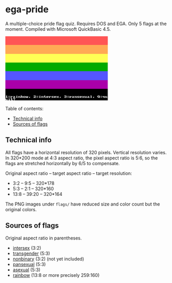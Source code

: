# ega-pride
A multiple-choice pride flag quiz. Requires DOS and EGA. Only 5 flags at the moment. Compiled with Microsoft QuickBasic 4.5.

![screenshot; shows the rainbow flag and asks if it's the rainbow, intersex or pansexual flag](snap.png)

Table of contents:
* [Technical info](#technical-info)
* [Sources of flags](#sources-of-flags)

## Technical info
All flags have a horizontal resolution of 320 pixels.
Vertical resolution varies.
In 320*200 mode at 4:3 aspect ratio, the pixel aspect ratio is 5:6, so the flags are stretched horizontally by 6/5 to compensate.

Original aspect ratio &ndash; target aspect ratio &ndash; target resolution:
* 3:2 &ndash; 9:5 &ndash; 320*178
* 5:3 &ndash; 2:1 &ndash; 320*160
* 13:8 &ndash; 39:20 &ndash; 320*164

The PNG images under `flags/` have reduced size and color count but the original colors.

## Sources of flags
Original aspect ratio in parentheses.
* [intersex](https://commons.wikimedia.org/wiki/File:Intersex_Pride_Flag.svg) (3:2)
* [transgender](https://commons.wikimedia.org/wiki/File:Transgender_Pride_flag.svg) (5:3)
* [nonbinary](https://commons.wikimedia.org/wiki/File:Nonbinary_flag.svg) (3:2) (not yet included)
* [pansexual](https://commons.wikimedia.org/wiki/File:Pansexuality_Pride_Flag.svg) (5:3)
* [asexual](https://commons.wikimedia.org/wiki/File:Asexual_Pride_Flag.svg) (5:3)
* [rainbow](https://commons.wikimedia.org/wiki/File:Gay_Pride_Flag.svg) (13:8 or more precisely 259:160)
